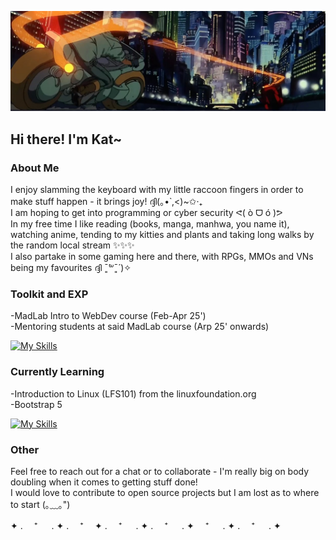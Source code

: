 ![akira movie neo tokyo](https://github.com/ekatsav/Kat/blob/main/neo-tokyo-cropped.JPG?raw=true)

## Hi there! I'm Kat~

### About Me

I enjoy slamming the keyboard with my little raccoon fingers in order to make stuff happen - it brings joy! ദ്ദി(｡•̀ ,<)~✩‧₊ <br>
I am hoping to get into programming or cyber security ᕙ(  ò ᗜ ó  )ᕗ <br>
In my free time I like reading (books, manga, manhwa, you name it), watching anime, tending to my kitties and plants and taking long walks by the random local stream ✨✨✨<br>
I also partake in some gaming here and there, with RPGs, MMOs and VNs being my favourites ദ്ദി ˉ͈̀꒳ˉ͈́ )✧ <br>

### Toolkit and EXP

-MadLab Intro to WebDev course (Feb-Apr 25') <br>
-Mentoring students at said MadLab course (Arp 25' onwards) <br>

[![My Skills](https://skillicons.dev/icons?i=vscode,js,html,css)](https://skillicons.dev)

### Currently Learning

-Introduction to Linux (LFS101) from the linuxfoundation.org <br>
-Bootstrap 5

[![My Skills](https://skillicons.dev/icons?i=bootstrap,bash,linux)](https://skillicons.dev)

### Other

Feel free to reach out for a chat or to collaborate - I'm really big on body doubling when it comes to getting stuff done! <br>
I would love to contribute to open source projects but I am lost as to where to start (｡﹏｡") <br>

<!--<img align="center" src="https://github-readme-stats.vercel.app/api?username=ekatsav&include_all_commits=true&count_private=true&show_icons=true&line_height=20&title_color=2B5BBD&icon_color=1124BB&text_color=A1A1A1&bg_color=0,000000,130F40" alt="my Github Stats"/>-->

✦ . 　⁺ 　 . ✦ . 　⁺ 　✦ . 　⁺ 　 . ✦ . 　⁺ 　 . ✦ 　⁺ 　 . ✦ . 　⁺ 　 . ✦
